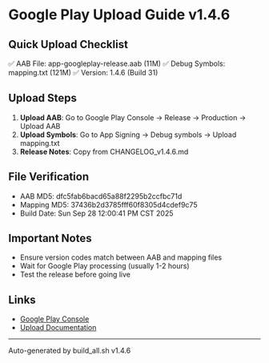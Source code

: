 # Google Play Upload Guide v1.4.6

## Quick Upload Checklist
✅ AAB File: app-googleplay-release.aab (11M)
✅ Debug Symbols: mapping.txt (121M)
✅ Version: 1.4.6 (Build 31)

## Upload Steps
1. **Upload AAB**: Go to Google Play Console → Release → Production → Upload AAB
2. **Upload Symbols**: Go to App Signing → Debug symbols → Upload mapping.txt
3. **Release Notes**: Copy from CHANGELOG_v1.4.6.md

## File Verification
- AAB MD5: dfc5fab6bacd65a88f2295b2ccfbc71d
- Mapping MD5: 37436b2d3785fff60f8305d4cdef9c75
- Build Date: Sun Sep 28 12:00:41 PM CST 2025

## Important Notes
- Ensure version codes match between AAB and mapping files
- Wait for Google Play processing (usually 1-2 hours)
- Test the release before going live

## Links
- [Google Play Console](https://play.google.com/console)
- [Upload Documentation](https://developer.android.com/guide/app-bundle/upload-bundle)

---
Auto-generated by build_all.sh v1.4.6
